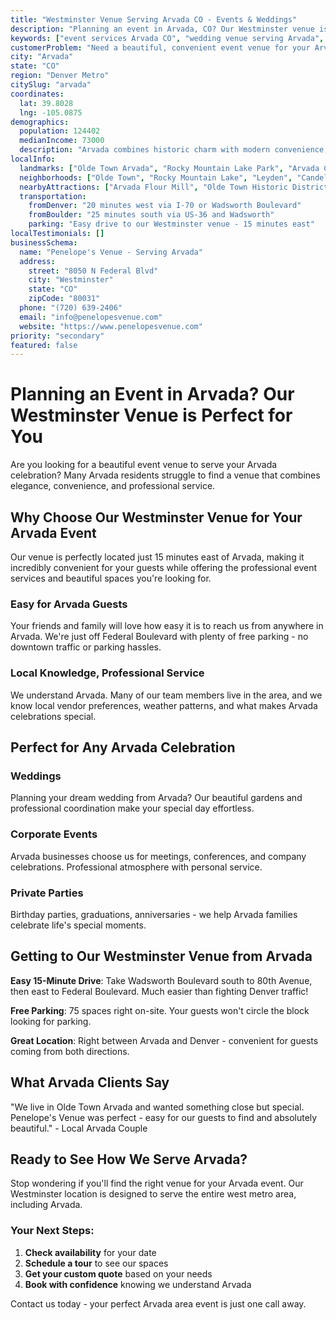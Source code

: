 ```yaml
---
title: "Westminster Venue Serving Arvada CO - Events & Weddings"
description: "Planning an event in Arvada, CO? Our Westminster venue is perfectly located to serve Arvada area clients with beautiful spaces and professional coordination."
keywords: ["event services Arvada CO", "wedding venue serving Arvada", "Westminster venue Arvada clients", "private party Arvada Colorado", "corporate events Arvada area"]
customerProblem: "Need a beautiful, convenient event venue for your Arvada celebration?"
city: "Arvada"
state: "CO"
region: "Denver Metro"
citySlug: "arvada"
coordinates:
  lat: 39.8028
  lng: -105.0875
demographics:
  population: 124402
  medianIncome: 73000
  description: "Arvada combines historic charm with modern convenience, making it perfect for celebrating life's special moments."
localInfo:
  landmarks: ["Olde Town Arvada", "Rocky Mountain Lake Park", "Arvada Center", "Majestic View Park"]
  neighborhoods: ["Olde Town", "Rocky Mountain Lake", "Leyden", "Candelas"]
  nearbyAttractions: ["Arvada Flour Mill", "Olde Town Historic District", "Two Ponds National Wildlife Refuge", "Rocky Mountain Golf Club"]
  transportation:
    fromDenver: "20 minutes west via I-70 or Wadsworth Boulevard"
    fromBoulder: "25 minutes south via US-36 and Wadsworth"
    parking: "Easy drive to our Westminster venue - 15 minutes east"
localTestimonials: []
businessSchema:
  name: "Penelope's Venue - Serving Arvada"
  address:
    street: "8050 N Federal Blvd"
    city: "Westminster"
    state: "CO"
    zipCode: "80031"
  phone: "(720) 639-2406"
  email: "info@penelopesvenue.com"
  website: "https://www.penelopesvenue.com"
priority: "secondary"
featured: false
---
```


# Planning an Event in Arvada? Our Westminster Venue is Perfect for You

Are you looking for a beautiful event venue to serve your Arvada celebration? Many Arvada residents struggle to find a venue that combines elegance, convenience, and professional service.

## Why Choose Our Westminster Venue for Your Arvada Event

Our venue is perfectly located just 15 minutes east of Arvada, making it incredibly convenient for your guests while offering the professional event services and beautiful spaces you're looking for.

### Easy for Arvada Guests
Your friends and family will love how easy it is to reach us from anywhere in Arvada. We're just off Federal Boulevard with plenty of free parking - no downtown traffic or parking hassles.

### Local Knowledge, Professional Service
We understand Arvada. Many of our team members live in the area, and we know local vendor preferences, weather patterns, and what makes Arvada celebrations special.

## Perfect for Any Arvada Celebration

### Weddings
Planning your dream wedding from Arvada? Our beautiful gardens and professional coordination make your special day effortless.

### Corporate Events
Arvada businesses choose us for meetings, conferences, and company celebrations. Professional atmosphere with personal service.

### Private Parties
Birthday parties, graduations, anniversaries - we help Arvada families celebrate life's special moments.

## Getting to Our Westminster Venue from Arvada

**Easy 15-Minute Drive**: Take Wadsworth Boulevard south to 80th Avenue, then east to Federal Boulevard. Much easier than fighting Denver traffic!

**Free Parking**: 75 spaces right on-site. Your guests won't circle the block looking for parking.

**Great Location**: Right between Arvada and Denver - convenient for guests coming from both directions.

## What Arvada Clients Say

"We live in Olde Town Arvada and wanted something close but special. Penelope's Venue was perfect - easy for our guests to find and absolutely beautiful." - Local Arvada Couple

## Ready to See How We Serve Arvada?

Stop wondering if you'll find the right venue for your Arvada event. Our Westminster location is designed to serve the entire west metro area, including Arvada.

### Your Next Steps:
1. **Check availability** for your date
2. **Schedule a tour** to see our spaces  
3. **Get your custom quote** based on your needs
4. **Book with confidence** knowing we understand Arvada

Contact us today - your perfect Arvada area event is just one call away.